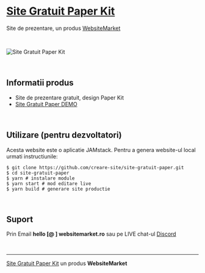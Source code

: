 # [Site Gratuit Paper Kit](https://websitemarket.ro/site-gratuit/paper/)

Site de prezentare, un produs [WebsiteMarket](https://websitemarket.ro)

<br />

![Site Gratuit Paper Kit](https://raw.githubusercontent.com/creare-site/static/master/produse/site-gratuit-paper-intro.gif)

<br />

## Informatii produs

- Site de prezentare gratuit, design Paper Kit
- [Site Gratuit Paper DEMO](https://site-gratuit-paper.websitemarket.ro)
 
<br />

## Utilizare (pentru dezvoltatori)

Acesta website este o aplicatie JAMstack. Pentru a genera website-ul local urmati instructiunile:

```
$ git clone https://github.com/creare-site/site-gratuit-paper.git
$ cd site-gratuit-paper
$ yarn # instalare module
$ yarn start # mod editare live
$ yarn build # generare site productie
```

<br />

## Suport

Prin Email **hello [@ ] websitemarket.ro** sau pe LIVE chat-ul [Discord](https://discord.gg/MFRQmAk)

<br />

---
[Site Gratuit Paper Kit](https://websitemarket.ro/site-gratuit/paper/) un produs **WebsiteMarket**
